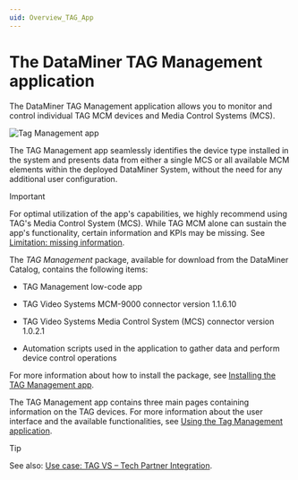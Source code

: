 ```yaml
---
uid: Overview_TAG_App
---
```


# The DataMiner TAG Management application

The DataMiner TAG Management application allows you to monitor and control individual TAG MCM devices and Media Control Systems (MCS).

![Tag Management app](~/user-guide/images/Tag_Management_app.png)

The TAG Management app seamlessly identifies the device type installed in the system and presents data from either a single MCS or all available MCM elements within the deployed DataMiner System, without the need for any additional user configuration.

> [!IMPORTANT]
> For optimal utilization of the app's capabilities, we highly recommend using TAG's Media Control System (MCS). While TAG MCM alone can sustain the app's functionality, certain information and KPIs may be missing. See [Limitation: missing information](xref:How_to_TAG_App#limitation-missing-information).

The *TAG Management* package, available for download from the DataMiner Catalog, contains the following items:

- TAG Management low-code app

- TAG Video Systems MCM-9000 connector version 1.1.6.10

- TAG Video Systems Media Control System (MCS) connector version 1.0.2.1

- Automation scripts used in the application to gather data and perform device control operations

For more information about how to install the package, see [Installing the TAG Management app](xref:Installing_TAG_App).

The TAG Management app contains three main pages containing information on the TAG devices. For more information about the user interface and the available functionalities, see [Using the Tag Management application](xref:How_to_TAG_App).

> [!TIP]
> See also: [Use case: TAG VS – Tech Partner Integration](https://community.dataminer.services/use-case/tag-vs-tech-partner-integration/).
